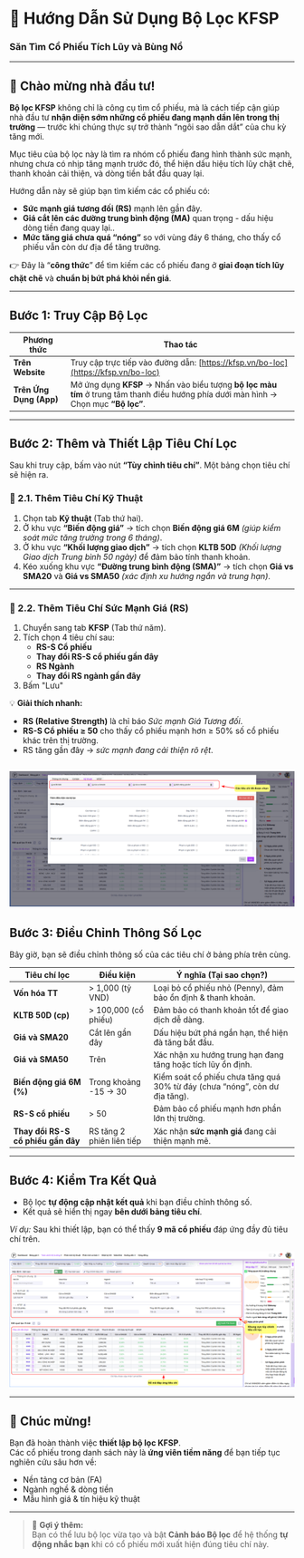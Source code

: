 # 🎯 Hướng Dẫn Sử Dụng Bộ Lọc KFSP
### Săn Tìm Cổ Phiếu Tích Lũy và Bùng Nổ

---

## 👋 Chào mừng nhà đầu tư!

**Bộ lọc KFSP** không chỉ là công cụ tìm cổ phiếu, mà là cách tiếp cận giúp nhà đầu tư **nhận diện sớm những cổ phiếu đang mạnh dần lên trong thị trường** — trước khi chúng thực sự trở thành “ngôi sao dẫn dắt” của chu kỳ tăng mới.

Mục tiêu của bộ lọc này là tìm ra nhóm cổ phiếu đang hình thành sức mạnh, nhưng chưa có nhịp tăng mạnh trước đó, thể hiện dấu hiệu tích lũy chặt chẽ, thanh khoản cải thiện, và dòng tiền bắt đầu quay lại.

Hướng dẫn này sẽ giúp bạn tìm kiếm các cổ phiếu có:  

- **Sức mạnh giá tương đối (RS)** mạnh lên gần đây.  
- **Giá cắt lên các đường trung bình động (MA)** quan trọng - dấu hiệu dòng tiền đang quay lại..  
- **Mức tăng giá chưa quá “nóng”** so với vùng đáy 6 tháng, cho thấy cổ phiếu vẫn còn dư địa để tăng trưởng.

👉 Đây là “**công thức**” để tìm kiếm các cổ phiếu đang ở **giai đoạn tích lũy chặt chẽ** và **chuẩn bị bứt phá khỏi nền giá**.

---

## Bước 1: Truy Cập Bộ Lọc  

| **Phương thức** | **Thao tác** |
|------------------|--------------|
| **Trên Website** | Truy cập trực tiếp vào đường dẫn: [https://kfsp.vn/bo-loc](https://kfsp.vn/bo-loc) |
| **Trên Ứng Dụng (App)** | Mở ứng dụng **KFSP** → Nhấn vào biểu tượng **bộ lọc màu tím** ở trung tâm thanh điều hướng phía dưới màn hình → Chọn mục **“Bộ lọc”**. |

---

## Bước 2: Thêm và Thiết Lập Tiêu Chí Lọc  

Sau khi truy cập, bấm vào nút **“Tùy chỉnh tiêu chí”**. Một bảng chọn tiêu chí sẽ hiện ra.

### 🔹 2.1. Thêm Tiêu Chí Kỹ Thuật

1. Chọn tab **Kỹ thuật** (Tab thứ hai).  
2. Ở khu vực **“Biến động giá”** → tích chọn **Biến động giá 6M** *(giúp kiểm soát mức tăng trưởng trong 6 tháng)*.  
3. Ở khu vực **“Khối lượng giao dịch”** → tích chọn **KLTB 50D** *(Khối lượng Giao dịch Trung bình 50 ngày)* để đảm bảo tính thanh khoản.  
4. Kéo xuống khu vực **“Đường trung bình động (SMA)”** → tích chọn **Giá vs SMA20** và **Giá vs SMA50** *(xác định xu hướng ngắn và trung hạn)*.  

---

### 🔹 2.2. Thêm Tiêu Chí Sức Mạnh Giá (RS)  

1. Chuyển sang tab **KFSP** (Tab thứ năm).  
2. Tích chọn 4 tiêu chí sau:  
   - **RS-S Cổ phiếu**  
   - **Thay đổi RS-S cổ phiếu gần đây**  
   - **RS Ngành**  
   - **Thay đổi RS ngành gần đây**  
3. Bấm "Lưu"  

💡 **Giải thích nhanh:**  
- **RS (Relative Strength)** là chỉ báo *Sức mạnh Giá Tương đối*.  
- **RS-S Cổ phiếu ≥ 50** cho thấy cổ phiếu mạnh hơn ≥ 50% số cổ phiếu khác trên thị trường.  
- RS tăng gần đây → *sức mạnh đang cải thiện rõ rệt*.

![Hình ảnh minh họa - Thay đường dẫn tại đây](assets/tuy-chinh-tieu-chi-loc.png)
---

## Bước 3: Điều Chỉnh Thông Số Lọc  

Bây giờ, bạn sẽ điều chỉnh thông số của các tiêu chí ở bảng phía trên cùng.  

| **Tiêu chí lọc** | **Điều kiện** | **Ý nghĩa (Tại sao chọn?)** |
|------------------|----------------|-----------------------------|
| **Vốn hóa TT** | > 1,000 (tỷ VND) | Loại bỏ cổ phiếu nhỏ (Penny), đảm bảo ổn định & thanh khoản. |
| **KLTB 50D (cp)** | > 100,000 (cổ phiếu) | Đảm bảo có thanh khoản tốt để giao dịch dễ dàng. |
| **Giá và SMA20** | Cắt lên gần đây | Dấu hiệu bứt phá ngắn hạn, thể hiện đà tăng bắt đầu. |
| **Giá và SMA50** | Trên | Xác nhận xu hướng trung hạn đang tăng hoặc tích lũy ổn định. |
| **Biến động giá 6M (%)** | Trong khoảng -15 → 30 | Kiểm soát cổ phiếu chưa tăng quá 30% từ đáy (chưa “nóng”, còn dư địa tăng). |
| **RS-S cổ phiếu** | > 50 | Đảm bảo cổ phiếu mạnh hơn phần lớn thị trường. |
| **Thay đổi RS-S cổ phiếu gần đây** | RS tăng 2 phiên liên tiếp | Xác nhận **sức mạnh giá** đang cải thiện mạnh mẽ. |

---

## Bước 4: Kiểm Tra Kết Quả  

- Bộ lọc **tự động cập nhật kết quả** khi bạn điều chỉnh thông số.  
- Kết quả sẽ hiển thị ngay **bên dưới bảng tiêu chí**.  

*Ví dụ:* Sau khi thiết lập, bạn có thể thấy **9 mã cổ phiếu** đáp ứng đầy đủ tiêu chí trên.  

![Hình ảnh minh họa - Thay đường dẫn tại đây](assets/tich-luy.png)

---

## 🎉 Chúc mừng!  

Bạn đã hoàn thành việc **thiết lập bộ lọc KFSP**.  
Các cổ phiếu trong danh sách này là **ứng viên tiềm năng** để bạn tiếp tục nghiên cứu sâu hơn về:  

- Nền tảng cơ bản (FA)  
- Ngành nghề & dòng tiền  
- Mẫu hình giá & tín hiệu kỹ thuật  

---

> 💬 **Gợi ý thêm:**  
> Bạn có thể lưu bộ lọc vừa tạo và bật **Cảnh báo Bộ lọc** để hệ thống **tự động nhắc bạn** khi có cổ phiếu mới xuất hiện đúng tiêu chí này.  
